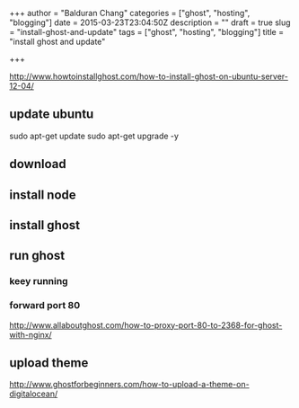 +++
author = "Balduran Chang"
categories = ["ghost", "hosting", "blogging"]
date = 2015-03-23T23:04:50Z
description = ""
draft = true
slug = "install-ghost-and-update"
tags = ["ghost", "hosting", "blogging"]
title = "install ghost and update"

+++


http://www.howtoinstallghost.com/how-to-install-ghost-on-ubuntu-server-12-04/

## update ubuntu
sudo apt-get update
sudo apt-get upgrade -y

## download

## install node

## install ghost

## run ghost

### keey running

### forward port 80
http://www.allaboutghost.com/how-to-proxy-port-80-to-2368-for-ghost-with-nginx/

## upload theme
http://www.ghostforbeginners.com/how-to-upload-a-theme-on-digitalocean/

